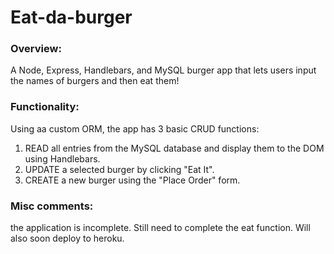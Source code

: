 # Eat-da-burger

### Overview:

A Node, Express, Handlebars, and MySQL burger app that lets users input the names of burgers and then eat them!

### Functionality:

Using aa custom ORM, the app has 3 basic CRUD functions:
  1. READ all entries from the MySQL database and display them to the DOM using Handlebars.
  2. UPDATE a selected burger by clicking "Eat It".
  3. CREATE a new burger using the "Place Order" form.

### Misc comments:

the application is incomplete. Still need to complete the eat function. Will also soon deploy to heroku.
